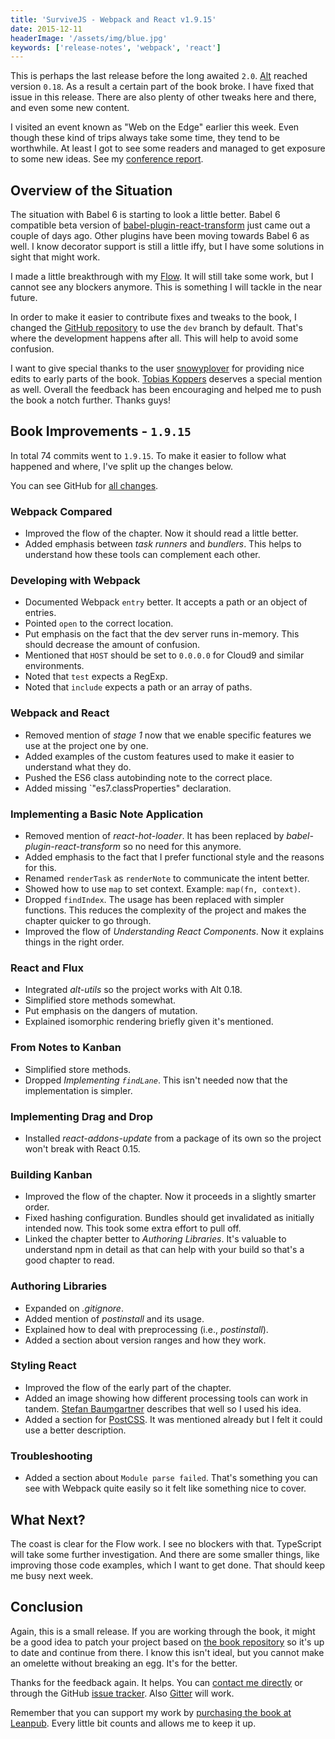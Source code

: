 ```yaml
---
title: 'SurviveJS - Webpack and React v1.9.15'
date: 2015-12-11
headerImage: '/assets/img/blue.jpg'
keywords: ['release-notes', 'webpack', 'react']
---
```


This is perhaps the last release before the long awaited `2.0`. [Alt](http://alt.js.org/) reached version `0.18`. As a result a certain part of the book broke. I have fixed that issue in this release. There are also plenty of other tweaks here and there, and even some new content.

I visited an event known as "Web on the Edge" earlier this week. Even though these kind of trips always take some time, they tend to be worthwhile. At least I got to see some readers and managed to get exposure to some new ideas. See my [conference report](http://www.nixtu.info/2015/12/afterthoughts-web-on-edge.html).

## Overview of the Situation

The situation with Babel 6 is starting to look a little better. Babel 6 compatible beta version of [babel-plugin-react-transform](https://github.com/gaearon/babel-plugin-react-transform) just came out a couple of days ago. Other plugins have been moving towards Babel 6 as well. I know decorator support is still a little iffy, but I have some solutions in sight that might work.

I made a little breakthrough with my [Flow](http://flowtype.org/). It will still take some work, but I cannot see any blockers anymore. This is something I will tackle in the near future.

In order to make it easier to contribute fixes and tweaks to the book, I changed the [GitHub repository](https://github.com/survivejs/webpack_react) to use the `dev` branch by default. That's where the development happens after all. This will help to avoid some confusion.

I want to give special thanks to the user [snowyplover](https://github.com/snowyplover) for providing nice edits to early parts of the book. [Tobias Koppers](https://github.com/sokra) deserves a special mention as well. Overall the feedback has been encouraging and helped me to push the book a notch further. Thanks guys!

## Book Improvements - `1.9.15`

In total 74 commits went to `1.9.15`. To make it easier to follow what happened and where, I've split up the changes below.

You can see GitHub for [all changes](https://github.com/survivejs/webpack_react/compare/v1.9.10...v1.9.15).

### Webpack Compared

* Improved the flow of the chapter. Now it should read a little better.
* Added emphasis between *task runners* and *bundlers*. This helps to understand how these tools can complement each other.

### Developing with Webpack

* Documented Webpack `entry` better. It accepts a path or an object of entries.
* Pointed `open` to the correct location.
* Put emphasis on the fact that the dev server runs in-memory. This should decrease the amount of confusion.
* Mentioned that `HOST` should be set to `0.0.0.0` for Cloud9 and similar environments.
* Noted that `test` expects a RegExp.
* Noted that `include` expects a path or an array of paths.

### Webpack and React

* Removed mention of *stage 1* now that we enable specific features we use at the project one by one.
* Added examples of the custom features used to make it easier to understand what they do.
* Pushed the ES6 class autobinding note to the correct place.
* Added missing `"es7.classProperties" declaration.

### Implementing a Basic Note Application

* Removed mention of *react-hot-loader*. It has been replaced by *babel-plugin-react-transform* so no need for this anymore.
* Added emphasis to the fact that I prefer functional style and the reasons for this.
* Renamed `renderTask` as `renderNote` to communicate the intent better.
* Showed how to use `map` to set context. Example: `map(fn, context)`.
* Dropped `findIndex`. The usage has been replaced with simpler functions. This reduces the complexity of the project and makes the chapter quicker to go through.
* Improved the flow of *Understanding React Components*. Now it explains things in the right order.

### React and Flux

* Integrated *alt-utils* so the project works with Alt 0.18.
* Simplified store methods somewhat.
* Put emphasis on the dangers of mutation.
* Explained isomorphic rendering briefly given it's mentioned.

### From Notes to Kanban

* Simplified store methods.
* Dropped *Implementing `findLane`*. This isn't needed now that the implementation is simpler.

### Implementing Drag and Drop

* Installed *react-addons-update* from a package of its own so the project won't break with React 0.15.

### Building Kanban

* Improved the flow of the chapter. Now it proceeds in a slightly smarter order.
* Fixed hashing configuration. Bundles should get invalidated as initially intended now. This took some extra effort to pull off.
* Linked the chapter better to *Authoring Libraries*. It's valuable to understand npm in detail as that can help with your build so that's a good chapter to read.

### Authoring Libraries

* Expanded on *.gitignore*.
* Added mention of *postinstall* and its usage.
* Explained how to deal with preprocessing (i.e., *postinstall*).
* Added a section about version ranges and how they work.

### Styling React

* Improved the flow of the early part of the chapter.
* Added an image showing how different processing tools can work in tandem. [Stefan Baumgartner](https://medium.com/@ddprrt/deconfusing-pre-and-post-processing-d68e3bd078a3) describes that well so I used his idea.
* Added a section for [PostCSS](https://github.com/postcss/postcss). It was mentioned already but I felt it could use a better description.

### Troubleshooting

* Added a section about `Module parse failed`. That's something you can see with Webpack quite easily so it felt like something nice to cover.

## What Next?

The coast is clear for the Flow work. I see no blockers with that. TypeScript will take some further investigation. And there are some smaller things, like improving those code examples, which I want to get done. That should keep me busy next week.

## Conclusion

Again, this is a small release. If you are working through the book, it might be a good idea to patch your project based on [the book repository](https://github.com/survivejs/webpack_react) so it's up to date and continue from there. I know this isn't ideal, but you cannot make an omelette without breaking an egg. It's for the better.

Thanks for the feedback again. It helps. You can [contact me directly](mailto:info@survivejs.com) or through the GitHub [issue tracker](https://github.com/survivejs/webpack_react/issues). Also [Gitter](https://gitter.im/survivejs/webpack_react) will work.

Remember that you can support my work by [purchasing the book at Leanpub](https://leanpub.com/survivejs_webpack_react). Every little bit counts and allows me to keep it up.
